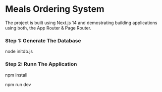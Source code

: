 # Meals Ordering System

The project is built using  Next.js 14 and demostrating building applications using both, the App Router & Page Router.

### Step 1: Generate The Database

node initdb.js


### Step 2: Runn The Application

npm install

npm run dev

